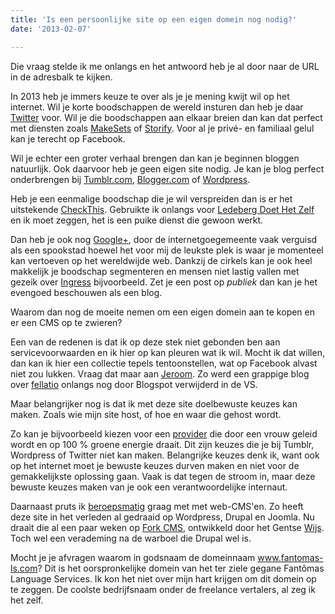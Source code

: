 ```yaml
---
title: 'Is een persoonlijke site op een eigen domein nog nodig?'
date: '2013-02-07'

---
```


Die vraag stelde ik me onlangs en het antwoord heb je al door naar de URL in de adresbalk te kijken.

In 2013 heb je immers keuze te over als je je mening kwijt wil op het internet. Wil je korte boodschappen de wereld insturen dan heb je daar [Twitter](https://twitter.com/Fantpmas") voor. Wil je die boodschappen aan elkaar breien dan kan dat perfect met diensten zoals [MakeSets](http://www.MakeSets.com) of [Storify](http://www.Storify.com). Voor al je privé- en familiaal gelul kan je terecht op Facebook.

Wil je echter een groter verhaal brengen dan kan je beginnen bloggen natuurlijk. Ook daarvoor heb je geen eigen site nodig. Je kan je blog perfect onderbrengen bij [Tumblr.com](http://Tumblr.com), [Blogger.com](http://Blogger.com) of [Wordpress](http://Wordpress.com").

Heb je een eenmalige boodschap die je wil verspreiden dan is er het uitstekende [CheckThis](http://checkthis.com/). Gebruikte ik onlangs voor [Ledeberg Doet Het Zelf](http://checkthis.com/ledeberg) en ik moet zeggen, het is een puike dienst die gewoon werkt.

Dan heb je ook nog [Google+](https://plus.google.com/), door de internetgoegemeente vaak verguisd als een spookstad hoewel het voor mij de leukste plek is waar je momenteel kan vertoeven op het wereldwijde web. Dankzij de cirkels kan je ook heel makkelijk je boodschap segmenteren en mensen niet lastig vallen met gezeik over [Ingress](http://www.ingress.com/) bijvoorbeeld. Zet je een post op *publiek* dan kan je het evengoed beschouwen als een blog.

Waarom dan nog de moeite nemen om een eigen domein aan te kopen en er een CMS op te zwieren?

Een van de redenen is dat ik op deze stek niet gebonden ben aan servicevoorwaarden en ik hier op kan pleuren wat ik wil. Mocht ik dat willen, dan kan ik hier een collectie tepels tentoonstellen, wat op Facebook alvast niet zou lukken. Vraag dat maar aan [Jeroom](http://www.facebook.com/pages/Jeroom/23424317091). Zo werd een grappige blog over [fellatio](http://lanotsoconfidential.blogspot.be/2013/02/fff-fight-for-fellatio.html) onlangs nog door Blogspot verwijderd in de VS.

Maar belangrijker nog is dat ik met deze site doelbewuste keuzes kan maken. Zoals wie mijn site host, of hoe en waar die gehost wordt.

Zo kan je bijvoorbeeld kiezen voor een [provider](http://www.acornhost.com/) die door een vrouw geleid wordt en op 100 % groene energie draait. Dit zijn keuzes die je bij Tumblr, Wordpress of Twitter niet kan maken. Belangrijke keuzes denk ik, want ook op het internet moet je bewuste keuzes durven maken en niet voor de gemakkelijkste oplossing gaan. Vaak is dat tegen de stroom in, maar deze bewuste keuzes maken van je ook een verantwoordelijke internaut.

Daarnaast pruts ik [beroepsmatig](http://www.yamagata-europe.com/nl-be/page/324/websitevertaling) graag met met web-CMS'en. Zo heeft deze site in het verleden al gedraaid op Wordpress, Drupal en Joomla. Nu draait die al een paar weken op [Fork CMS](http://www.fork-cms.com/), ontwikkeld door het Gentse [Wijs](http://www.wijs.be). Toch wel een verademing na de warboel die Drupal wel is.

Mocht je je afvragen waarom in godsnaam de domeinnaam www.fantomas-ls.com? Dit is het oorspronkelijke domein van het ter ziele gegane Fantômas Language Services. Ik kon het niet over mijn hart krijgen om dit domein op te zeggen. De coolste bedrijfsnaam onder de freelance vertalers, al zeg ik het zelf.


